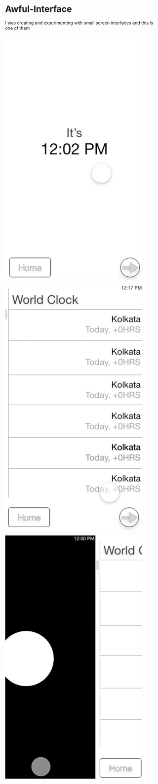 # Awful-Interface
I was creating and experimenting with small screen interfaces and this is one of them

![1](./Screen%20Shot%202018-09-17%20at%202.01.50%20AM.png)

![2](./Screen%20Shot%202018-09-17%20at%202.02.00%20AM.png)

![3](./Screen%20Shot%202018-09-17%20at%202.02.14%20AM.png)


